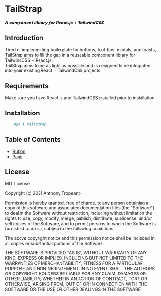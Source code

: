 # TailStrap

**_A component library for React.js + TailwindCSS_**

## Introduction

Tired of implementing boilerplate for buttons, tool-tips, modals, and toasts,
TailStrap aims to fill the gap in a reuseable component library for TailwindCSS + React.js.  
TailStrap aims to be as light as possible and is designed to be integrated into your existing React + TailwindCSS projects

## Requirements

Make sure you have React.js and TailwindCSS installed prior to installation

## Installation

```md
    npm i tailstrap
```

## Table of Contents

- [Button](./Components/Button.MD)
- [Page](./Layout/Page.MD)

## License

MIT License

Copyright (c) 2021 Anthony Tropeano

Permission is hereby granted, free of charge, to any person obtaining a copy
of this software and associated documentation files (the "Software"), to deal
in the Software without restriction, including without limitation the rights
to use, copy, modify, merge, publish, distribute, sublicense, and/or sell
copies of the Software, and to permit persons to whom the Software is
furnished to do so, subject to the following conditions:

The above copyright notice and this permission notice shall be included in all
copies or substantial portions of the Software.

THE SOFTWARE IS PROVIDED "AS IS", WITHOUT WARRANTY OF ANY KIND, EXPRESS OR
IMPLIED, INCLUDING BUT NOT LIMITED TO THE WARRANTIES OF MERCHANTABILITY,
FITNESS FOR A PARTICULAR PURPOSE AND NONINFRINGEMENT. IN NO EVENT SHALL THE
AUTHORS OR COPYRIGHT HOLDERS BE LIABLE FOR ANY CLAIM, DAMAGES OR OTHER
LIABILITY, WHETHER IN AN ACTION OF CONTRACT, TORT OR OTHERWISE, ARISING FROM,
OUT OF OR IN CONNECTION WITH THE SOFTWARE OR THE USE OR OTHER DEALINGS IN THE
SOFTWARE.
